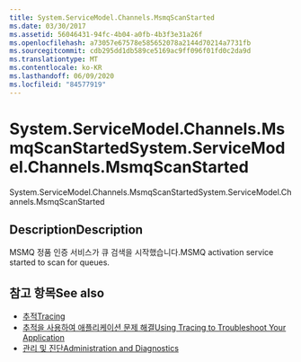 ```yaml
---
title: System.ServiceModel.Channels.MsmqScanStarted
ms.date: 03/30/2017
ms.assetid: 56046431-94fc-4b04-a0fb-4b3f3e31a26f
ms.openlocfilehash: a73057e67578e585652078a2144d70214a7731fb
ms.sourcegitcommit: cdb295dd1db589ce5169ac9ff096f01fd0c2da9d
ms.translationtype: MT
ms.contentlocale: ko-KR
ms.lasthandoff: 06/09/2020
ms.locfileid: "84577919"
---
```

# <a name="systemservicemodelchannelsmsmqscanstarted"></a><span data-ttu-id="26c74-102">System.ServiceModel.Channels.MsmqScanStarted</span><span class="sxs-lookup"><span data-stu-id="26c74-102">System.ServiceModel.Channels.MsmqScanStarted</span></span>
<span data-ttu-id="26c74-103">System.ServiceModel.Channels.MsmqScanStarted</span><span class="sxs-lookup"><span data-stu-id="26c74-103">System.ServiceModel.Channels.MsmqScanStarted</span></span>  
  
## <a name="description"></a><span data-ttu-id="26c74-104">Description</span><span class="sxs-lookup"><span data-stu-id="26c74-104">Description</span></span>  
 <span data-ttu-id="26c74-105">MSMQ 정품 인증 서비스가 큐 검색을 시작했습니다.</span><span class="sxs-lookup"><span data-stu-id="26c74-105">MSMQ activation service started to scan for queues.</span></span>  
  
## <a name="see-also"></a><span data-ttu-id="26c74-106">참고 항목</span><span class="sxs-lookup"><span data-stu-id="26c74-106">See also</span></span>

- [<span data-ttu-id="26c74-107">추적</span><span class="sxs-lookup"><span data-stu-id="26c74-107">Tracing</span></span>](index.md)
- [<span data-ttu-id="26c74-108">추적을 사용하여 애플리케이션 문제 해결</span><span class="sxs-lookup"><span data-stu-id="26c74-108">Using Tracing to Troubleshoot Your Application</span></span>](using-tracing-to-troubleshoot-your-application.md)
- [<span data-ttu-id="26c74-109">관리 및 진단</span><span class="sxs-lookup"><span data-stu-id="26c74-109">Administration and Diagnostics</span></span>](../index.md)
